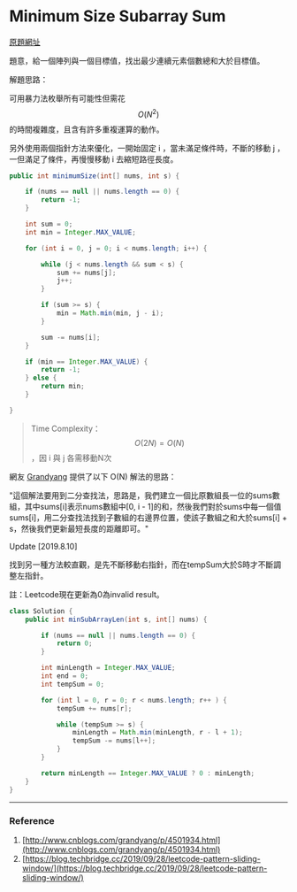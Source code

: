 # Minimum Size Subarray Sum

[原題網址](http://www.lintcode.com/en/problem/minimum-size-subarray-sum/)

題意，給一個陣列與一個目標值，找出最少連續元素個數總和大於目標值。

解題思路：

可用暴力法枚舉所有可能性但需花 $$O(N^2)$$ 的時間複雜度，且含有許多重複運算的動作。

另外使用兩個指針方法來優化，一開始固定 i ，當未滿足條件時，不斷的移動 j ，一但滿足了條件，再慢慢移動 i 去縮短路徑長度。

```java
public int minimumSize(int[] nums, int s) {

    if (nums == null || nums.length == 0) {
        return -1;
    }

    int sum = 0;
    int min = Integer.MAX_VALUE;

    for (int i = 0, j = 0; i < nums.length; i++) {

        while (j < nums.length && sum < s) {
            sum += nums[j];
            j++;
        }

        if (sum >= s) {
            min = Math.min(min, j - i);
        }

        sum -= nums[i];
    }

    if (min == Integer.MAX_VALUE) {
        return -1;
    } else {
        return min;
    }

}
```

> Time Complexity：$$O(2N) = O(N)$$，因 i 與 j 各需移動N次

網友 [Grandyang]() 提供了以下 O\(N\) 解法的思路：

"這個解法要用到二分查找法，思路是，我們建立一個比原數組長一位的sums數組，其中sums\[i\]表示nums數組中\[0, i - 1\]的和，然後我們對於sums中每一個值sums\[i\]，用二分查找法找到子數組的右邊界位置，使該子數組之和大於sums\[i\] + s，然後我們更新最短長度的距離即可。"

Update \[2019.8.10\]

找到另一種方法較直觀，是先不斷移動右指針，而在tempSum大於S時才不斷調整左指針。

註：Leetcode現在更新為0為invalid result。

```java
class Solution {
    public int minSubArrayLen(int s, int[] nums) {

        if (nums == null || nums.length == 0) {
            return 0;     
        }

        int minLength = Integer.MAX_VALUE;
        int end = 0;
        int tempSum = 0;

        for (int l = 0, r = 0; r < nums.length; r++ ) {
            tempSum += nums[r];

            while (tempSum >= s) {
                minLength = Math.min(minLength, r - l + 1);
                tempSum -= nums[l++];
            }
        }

        return minLength == Integer.MAX_VALUE ? 0 : minLength;
    }
}
```

---

### Reference

1. [http://www.cnblogs.com/grandyang/p/4501934.html](http://www.cnblogs.com/grandyang/p/4501934.html)
2. [https://blog.techbridge.cc/2019/09/28/leetcode-pattern-sliding-window/](https://blog.techbridge.cc/2019/09/28/leetcode-pattern-sliding-window/)



